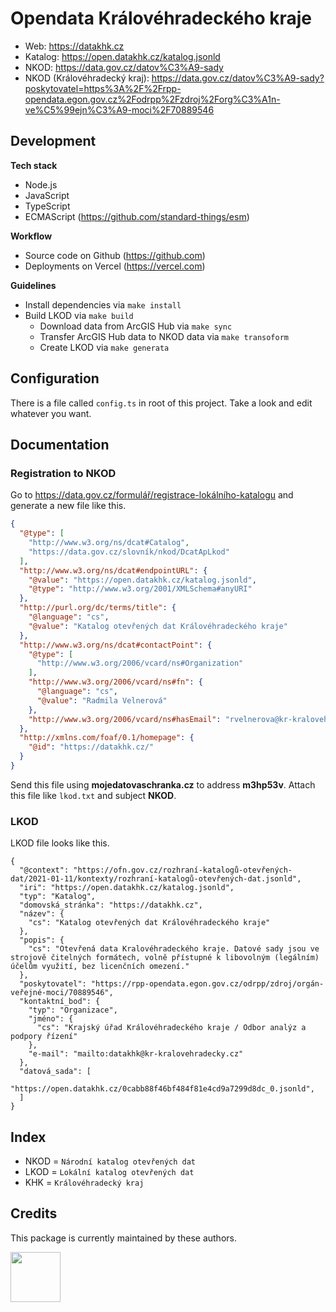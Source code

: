 # Opendata Královéhradeckého kraje

- Web: https://datakhk.cz
- Katalog: https://open.datakhk.cz/katalog.jsonld
- NKOD: https://data.gov.cz/datov%C3%A9-sady
- NKOD (Královéhradecký kraj): https://data.gov.cz/datov%C3%A9-sady?poskytovatel=https%3A%2F%2Frpp-opendata.egon.gov.cz%2Fodrpp%2Fzdroj%2Forg%C3%A1n-ve%C5%99ejn%C3%A9-moci%2F70889546

## Development

**Tech stack**

- Node.js
- JavaScript
- TypeScript
- ECMAScript (https://github.com/standard-things/esm)

**Workflow**

- Source code on Github (https://github.com)
- Deployments on Vercel (https://vercel.com)

**Guidelines**

- Install dependencies via `make install`
- Build LKOD via `make build`
  - Download data from ArcGIS Hub via `make sync`
  - Transfer ArcGIS Hub data to NKOD data via `make transoform`
  - Create LKOD via `make generata`

## Configuration

There is a file called `config.ts` in root of this project. Take a look and edit whatever you want.

## Documentation

### Registration to NKOD

Go to https://data.gov.cz/formulář/registrace-lokálního-katalogu and generate a new file like this.

```json
{
  "@type": [
    "http://www.w3.org/ns/dcat#Catalog",
    "https://data.gov.cz/slovník/nkod/DcatApLkod"
  ],
  "http://www.w3.org/ns/dcat#endpointURL": {
    "@value": "https://open.datakhk.cz/katalog.jsonld",
    "@type": "http://www.w3.org/2001/XMLSchema#anyURI"
  },
  "http://purl.org/dc/terms/title": {
    "@language": "cs",
    "@value": "Katalog otevřených dat Královéhradeckého kraje"
  },
  "http://www.w3.org/ns/dcat#contactPoint": {
    "@type": [
      "http://www.w3.org/2006/vcard/ns#Organization"
    ],
    "http://www.w3.org/2006/vcard/ns#fn": {
      "@language": "cs",
      "@value": "Radmila Velnerová"
    },
    "http://www.w3.org/2006/vcard/ns#hasEmail": "rvelnerova@kr-kralovehradecky.cz"
  },
  "http://xmlns.com/foaf/0.1/homepage": {
    "@id": "https://datakhk.cz/"
  }
}
```

Send this file using **mojedatovaschranka.cz** to address **m3hp53v**. Attach this file like `lkod.txt` and subject **NKOD**.

### LKOD

LKOD file looks like this.

```
{
  "@context": "https://ofn.gov.cz/rozhraní-katalogů-otevřených-dat/2021-01-11/kontexty/rozhraní-katalogů-otevřených-dat.jsonld",
  "iri": "https://open.datakhk.cz/katalog.jsonld",
  "typ": "Katalog",
  "domovská_stránka": "https://datakhk.cz",
  "název": {
    "cs": "Katalog otevřených dat Královéhradeckého kraje"
  },
  "popis": {
    "cs": "Otevřená data Kralovéhradeckého kraje. Datové sady jsou ve strojově čitelných formátech, volně přístupné k libovolným (legálním) účelům využití, bez licenčních omezení."
  },
  "poskytovatel": "https://rpp-opendata.egon.gov.cz/odrpp/zdroj/orgán-veřejné-moci/70889546",
  "kontaktní_bod": {
    "typ": "Organizace",
    "jméno": {
      "cs": "Krajský úřad Královéhradeckého kraje / Odbor analýz a podpory řízení"
    },
    "e-mail": "mailto:datakhk@kr-kralovehradecky.cz"
  },
  "datová_sada": [
    "https://open.datakhk.cz/0cabb88f46bf484f81e4cd9a7299d8dc_0.jsonld",
  ]
}
```

## Index

- NKOD = `Národní katalog otevřených dat`
- LKOD = `Lokální katalog otevřených dat`
- KHK = `Královéhradecký kraj`

## Credits

This package is currently maintained by these authors.

<a href="https://github.com/f3l1x">
    <img width="80" height="80" src="https://avatars2.githubusercontent.com/u/538058?v=3&s=80">
</a>
